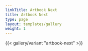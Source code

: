 ```yaml
---
linkTitle: Artbook Next
title: Artbook Next
type: page
layout: templates/gallery
weight: 1
---
```


{{< gallery/variant "artbook-next" >}}